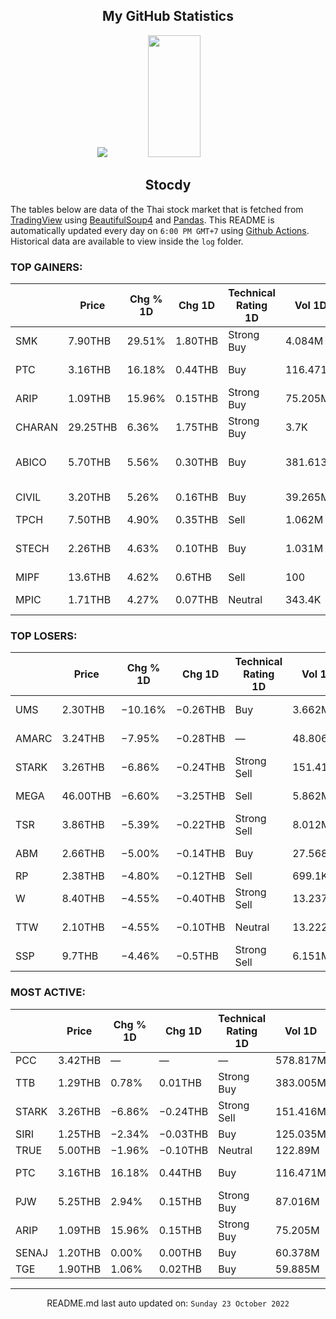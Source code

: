 <div align="center">

## My GitHub Statistics
<img src="https://github-readme-streak-stats.herokuapp.com/?user=nopnopwei&theme=black-ice&hide_border=true&stroke=0000&background=0D1117&ring=FFE573&fire=FF8623&currStreakLabel=FF8623" />
<img width="41%" height="195px" src="https://github-readme-stats.vercel.app/api/top-langs/?username=nopnopwei&layout=compact&hide_border=true&title_color=FEE473&text_color=FFFFFF&bg_color=0d1117" />
    
## Stocdy
<div align="left">

The tables below are data of the Thai stock market that is fetched from [TradingView](https://www.tradingview.com/markets/stocks-thailand/market-movers-all-stocks/) using [BeautifulSoup4](https://www.crummy.com/software/BeautifulSoup/bs4/doc/) and [Pandas](https://pandas.pydata.org). This README is automatically updated every day on `6:00 PM GMT+7` using [Github Actions](https://www.tradingview.com/markets/stocks-thailand/market-movers-all-stocks/). Historical data are available to view inside the `log` folder.
### TOP GAINERS:
|        | Price    | Chg % 1D   | Chg 1D   | Technical Rating 1D   | Vol 1D   | Volume * Price 1D   | Market cap   | P/E (TTM)   | EPS (TTM)   | Sector                | Sector Chg % 1D   |
|--------|----------|------------|----------|-----------------------|----------|---------------------|--------------|-------------|-------------|-----------------------|-------------------|
| SMK    | 7.90THB  | 29.51%     | 1.80THB  | Strong Buy            | 4.084M   | 32.263M             | 1.58BTHB     | —           | −185.62THB  | Finance               | −0.53%            |
| PTC    | 3.16THB  | 16.18%     | 0.44THB  | Buy                   | 116.471M | 368.049M            | 1.296BTHB    | 12.45       | 0.22THB     | Industrial Services   | +0.07%            |
| ARIP   | 1.09THB  | 15.96%     | 0.15THB  | Strong Buy            | 75.205M  | 81.973M             | 507.94MTHB   | 35.88       | 0.03THB     | Commercial Services   | +0.16%            |
| CHARAN | 29.25THB | 6.36%      | 1.75THB  | Strong Buy            | 3.7K     | 108.225K            | 351MTHB      | —           | −3.29THB    | Finance               | −0.53%            |
| ABICO  | 5.70THB  | 5.56%      | 0.30THB  | Buy                   | 381.613K | 2.175M              | 1.393BTHB    | 27.58       | 0.20THB     | Consumer Non-Durables | −0.35%            |
| CIVIL  | 3.20THB  | 5.26%      | 0.16THB  | Buy                   | 39.265M  | 125.646M            | 2.24BTHB     | 14.14       | 0.22THB     | Industrial Services   | +0.07%            |
| TPCH   | 7.50THB  | 4.90%      | 0.35THB  | Sell                  | 1.062M   | 7.964M              | 3.009BTHB    | 38.30       | 0.19THB     | Utilities             | +0.18%            |
| STECH  | 2.26THB  | 4.63%      | 0.10THB  | Buy                   | 1.031M   | 2.329M              | 1.638BTHB    | 13.78       | 0.16THB     | Non-Energy Minerals   | +0.10%            |
| MIPF   | 13.6THB  | 4.62%      | 0.6THB   | Sell                  | 100      | 1.36K               | 2.584BTHB    | 46.02       | 0.28THB     | Finance               | −0.53%            |
| MPIC   | 1.71THB  | 4.27%      | 0.07THB  | Neutral               | 343.4K   | 587.214K            | 2.223BTHB    | 165.66      | 0.01THB     | Consumer Services     | −0.28%            |
### TOP LOSERS:
|       | Price    | Chg % 1D   | Chg 1D   | Technical Rating 1D   | Vol 1D   | Volume * Price 1D   | Market cap   | P/E (TTM)   | EPS (TTM)   | Sector                 | Sector Chg % 1D   |
|-------|----------|------------|----------|-----------------------|----------|---------------------|--------------|-------------|-------------|------------------------|-------------------|
| UMS   | 2.30THB  | −10.16%    | −0.26THB | Buy                   | 3.662M   | 8.423M              | 2.634BTHB    | —           | −0.01THB    | Energy Minerals        | +0.12%            |
| AMARC | 3.24THB  | −7.95%     | −0.28THB | —                     | 48.806M  | 158.131M            | 1.361BTHB    | —           | —           | Commercial Services    | +0.16%            |
| STARK | 3.26THB  | −6.86%     | −0.24THB | Strong Sell           | 151.416M | 493.617M            | 38.815BTHB   | 13.52       | 0.26THB     | Finance                | −0.53%            |
| MEGA  | 46.00THB | −6.60%     | −3.25THB | Sell                  | 5.862M   | 269.638M            | 40.106BTHB   | 18.73       | 2.63THB     | Health Technology      | −5.22%            |
| TSR   | 3.86THB  | −5.39%     | −0.22THB | Strong Sell           | 8.012M   | 30.927M             | 2.111BTHB    | 87.74       | 0.05THB     | Producer Manufacturing | −0.89%            |
| ABM   | 2.66THB  | −5.00%     | −0.14THB | Buy                   | 27.568M  | 73.331M             | 1.064BTHB    | 31.11       | 0.09THB     | Process Industries     | +0.13%            |
| RP    | 2.38THB  | −4.80%     | −0.12THB | Sell                  | 699.1K   | 1.664M              | 477.932MTHB  | —           | −0.47THB    | Transportation         | +0.51%            |
| W     | 8.40THB  | −4.55%     | −0.40THB | Strong Sell           | 13.237M  | 111.192M            | 33.516BTHB   | 11.79       | 0.75THB     | Utilities              | +0.18%            |
| TTW   | 2.10THB  | −4.55%     | −0.10THB | Neutral               | 13.222M  | 27.766M             | 1.709BTHB    | —           | −0.42THB    | Consumer Services      | −0.28%            |
| SSP   | 9.7THB   | −4.46%     | −0.5THB  | Strong Sell           | 6.151M   | 59.361M             | 12.052BTHB   | 9.02        | 1.12THB     | Utilities              | +0.18%            |
### MOST ACTIVE:
|       | Price   | Chg % 1D   | Chg 1D   | Technical Rating 1D   | Vol 1D   | Volume * Price 1D   | Market cap   | P/E (TTM)   | EPS (TTM)   | Sector              | Sector Chg % 1D   |
|-------|---------|------------|----------|-----------------------|----------|---------------------|--------------|-------------|-------------|---------------------|-------------------|
| PCC   | 3.42THB | —          | —        | —                     | 578.817M | 1.98B               | —            | —           | —           | —                   | -                 |
| TTB   | 1.29THB | 0.78%      | 0.01THB  | Strong Buy            | 383.005M | 494.077M            | 124.644BTHB  | 9.47        | 0.14THB     | Finance             | −0.53%            |
| STARK | 3.26THB | −6.86%     | −0.24THB | Strong Sell           | 151.416M | 493.617M            | 38.815BTHB   | 13.52       | 0.26THB     | Finance             | −0.53%            |
| SIRI  | 1.25THB | −2.34%     | −0.03THB | Buy                   | 125.035M | 156.294M            | 18.607BTHB   | 10.42       | 0.13THB     | Finance             | −0.53%            |
| TRUE  | 5.00THB | −1.96%     | −0.10THB | Neutral               | 122.89M  | 614.448M            | 166.721BTHB  | —           | −0.09THB    | Communications      | −1.09%            |
| PTC   | 3.16THB | 16.18%     | 0.44THB  | Buy                   | 116.471M | 368.049M            | 1.296BTHB    | 12.45       | 0.22THB     | Industrial Services | +0.07%            |
| PJW   | 5.25THB | 2.94%      | 0.15THB  | Strong Buy            | 87.016M  | 456.833M            | 3.165BTHB    | 24.57       | 0.22THB     | Process Industries  | +0.13%            |
| ARIP  | 1.09THB | 15.96%     | 0.15THB  | Strong Buy            | 75.205M  | 81.973M             | 507.94MTHB   | 35.88       | 0.03THB     | Commercial Services | +0.16%            |
| SENAJ | 1.20THB | 0.00%      | 0.00THB  | Buy                   | 60.378M  | 72.454M             | 5.04BTHB     | —           | −0.09THB    | Finance             | −0.53%            |
| TGE   | 1.90THB | 1.06%      | 0.02THB  | Buy                   | 59.885M  | 113.782M            | 4.18BTHB     | 19.14       | 0.10THB     | Utilities           | +0.18%            |
<hr>
<div align="center">

README.md last auto updated on: `Sunday 23 October 2022`
<br>
</div>
    